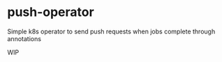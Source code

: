 # push-operator
Simple k8s operator to send push requests when jobs complete through annotations


WIP